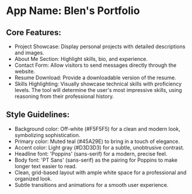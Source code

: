 # **App Name**: Blen's Portfolio

## Core Features:

- Project Showcase: Display personal projects with detailed descriptions and images.
- About Me Section: Highlight skills, bio, and experience.
- Contact Form: Allow visitors to send messages directly through the website.
- Resume Download: Provide a downloadable version of the resume.
- Skills Highlighting: Visually showcase technical skills with proficiency levels. The tool will determine the user's most impressive skills, using reasoning from their professional history.

## Style Guidelines:

- Background color: Off-white (#F5F5F5) for a clean and modern look, symbolizing sophistication.
- Primary color: Muted teal (#45A29E) to bring in a touch of elegance.
- Accent color: Light gray (#D3D3D3) for a subtle, unobtrusive contrast.
- Headline font: 'Poppins' (sans-serif) for a modern, precise feel.
- Body font: 'PT Sans' (sans-serif) as the pairing for Poppins to make longer text easier to read.
- Clean, grid-based layout with ample white space for a professional and organized look.
- Subtle transitions and animations for a smooth user experience.
